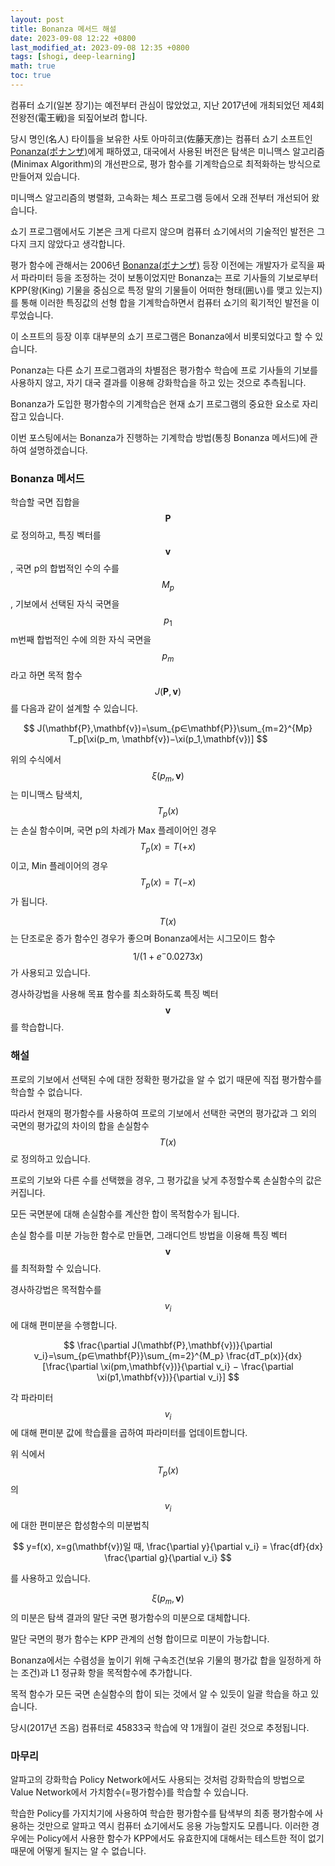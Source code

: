 ```yaml
---
layout: post
title: Bonanza 메서드 해설
date: 2023-09-08 12:22 +0800
last_modified_at: 2023-09-08 12:35 +0800
tags: [shogi, deep-learning]
math: true
toc: true
---
```


컴퓨터 쇼기(일본 장기)는 예전부터 관심이 많았었고, 지난 2017년에 개최되었던 제4회 전왕전(電王戦)을 되짚어보려 합니다.

당시 명인(名人) 타이틀을 보유한 사토 아마히코(佐藤天彦)는 컴퓨터 쇼기 소프트인 [Ponanza(ポナンザ)](https://ja.wikipedia.org/wiki/Ponanza)에게 패하였고, 대국에서 사용된 버전은 탐색은 미니맥스 알고리즘(Minimax Algorithm)의 개선판으로, 평가 함수를 기계학습으로 최적화하는 방식으로 만들어져 있습니다.

미니맥스 알고리즘의 병렬화, 고속화는 체스 프로그램 등에서 오래 전부터 개선되어 왔습니다.

쇼기 프로그램에서도 기본은 크게 다르지 않으며 컴퓨터 쇼기에서의 기술적인 발전은 그다지 크지 않았다고 생각합니다.

평가 함수에 관해서는 2006년 [Bonanza(ボナンザ)](https://ja.wikipedia.org/wiki/Bonanza) 등장 이전에는 개발자가 로직을 짜서 파라미터 등을 조정하는 것이 보통이었지만 Bonanza는 프로 기사들의 기보로부터 KPP(왕(King) 기물을 중심으로 특정 말의 기물들이 어떠한 형태(囲い)를 맺고 있는지)를 통해 이러한 특징값의 선형 합을 기계학습하면서 컴퓨터 쇼기의 획기적인 발전을 이루었습니다.

이 소프트의 등장 이후 대부분의 쇼기 프로그램은 Bonanza에서 비롯되었다고 할 수 있습니다.

Ponanza는 다른 쇼기 프로그램과의 차별점은 평가함수 학습에 프로 기사들의 기보를 사용하지 않고, 자기 대국 결과를 이용해 강화학습을 하고 있는 것으로 추측됩니다.

Bonanza가 도입한 평가함수의 기계학습은 현재 쇼기 프로그램의 중요한 요소로 자리 잡고 있습니다.

이번 포스팅에서는 Bonanza가 진행하는 기계학습 방법(통칭 Bonanza 메서드)에 관하여 설명하겠습니다.

### Bonanza 메서드

학습할 국면 집합을 $$\mathbf{P}$$ 로 정의하고, 특징 벡터를 $$\mathbf{v}$$, 국면 p의 합법적인 수의 수를 $$M_p$$, 기보에서 선택된 자식 국면을 $$p_1$$ m번째 합법적인 수에 의한 자식 국면을 $$p_m$$라고 하면 목적 함수 $$J(\mathbf{P},\mathbf{v})$$를 다음과 같이 설계할 수 있습니다.

$$
J(\mathbf{P},\mathbf{v})=\sum_{p∈\mathbf{P}}\sum_{m=2}^{Mp} T_p[\xi(p_m, \mathbf{v})−\xi(p_1,\mathbf{v})]
$$

위의 수식에서 $$\xi(p_m, \mathbf{v})$$는 미니맥스 탐색치, $$T_p(x)$$는 손실 함수이며, 국면 p의 차례가 Max 플레이어인 경우 $$T_p(x)=T(+x)$$이고, Min 플레이어의 경우 $$T_p(x)=T(-x)$$가 됩니다.

$$T(x)$$는 단조로운 증가 함수인 경우가 좋으며 Bonanza에서는 시그모이드 함수 $$1/(1+e^−0.0273x)$$가 사용되고 있습니다.

경사하강법을 사용해 목표 함수를 최소화하도록 특징 벡터 $$\mathbf{v}$$를 학습합니다.

### 해설

프로의 기보에서 선택된 수에 대한 정확한 평가값을 알 수 없기 때문에 직접 평가함수를 학습할 수 없습니다.

따라서 현재의 평가함수를 사용하여 프로의 기보에서 선택한 국면의 평가값과 그 외의 국면의 평가값의 차이의 합을 손실함수 $$T(x)$$로 정의하고 있습니다.

프로의 기보와 다른 수를 선택했을 경우, 그 평가값을 낮게 추정할수록 손실함수의 값은 커집니다.

모든 국면분에 대해 손실함수를 계산한 합이 목적함수가 됩니다.

손실 함수를 미분 가능한 함수로 만들면, 그래디언트 방법을 이용해 특징 벡터 $$\mathbf{v}$$를 최적화할 수 있습니다.

경사하강법은 목적함수를 $$v_i$$ 에 대해 편미분을 수행합니다.

$$
\frac{\partial J(\mathbf{P},\mathbf{v})}{\partial v_i}=\sum_{p∈\mathbf{P}}\sum_{m=2}^{M_p} \frac{dT_p(x)}{dx} [\frac{\partial \xi(pm,\mathbf{v})}{\partial v_i} − \frac{\partial \xi(p1,\mathbf{v})}{\partial v_i}]
$$

각 파라미터 $$v_i$$에 대해 편미분 값에 학습률을 곱하여 파라미터를 업데이트합니다.

위 식에서 $$T_p(x)$$의 $$v_i$$에 대한 편미분은 합성함수의 미분법칙

$$
y=f(x), x=g(\mathbf{v})일 때, \frac{\partial y}{\partial v_i} = \frac{df}{dx} \frac{\partial g}{\partial v_i}
$$

를 사용하고 있습니다.

$$\xi(p_m, \mathbf{v})$$의 미분은 탐색 결과의 말단 국면 평가함수의 미분으로 대체합니다.

말단 국면의 평가 함수는 KPP 관계의 선형 합이므로 미분이 가능합니다.

Bonanza에서는 수렴성을 높이기 위해 구속조건(보유 기물의 평가값 합을 일정하게 하는 조건)과 L1 정규화 항을 목적함수에 추가합니다.

목적 함수가 모든 국면 손실함수의 합이 되는 것에서 알 수 있듯이 일괄 학습을 하고 있습니다.

당시(2017년 즈음) 컴퓨터로 45833국 학습에 약 1개월이 걸린 것으로 추정됩니다.

### 마무리

알파고의 강화학습 Policy Network에서도 사용되는 것처럼 강화학습의 방법으로 Value Network에서 가치함수(=평가함수)를 학습할 수 있습니다.

학습한 Policy를 가지치기에 사용하여 학습한 평가함수를 탐색부의 최종 평가함수에 사용하는 것만으로 알파고 역시 컴퓨터 쇼기에서도 응용 가능할지도 모릅니다. 이러한 경우에는 Policy에서 사용한 함수가 KPP에서도 유효한지에 대해서는 테스트한 적이 없기 때문에 어떻게 될지는 알 수 없습니다.
